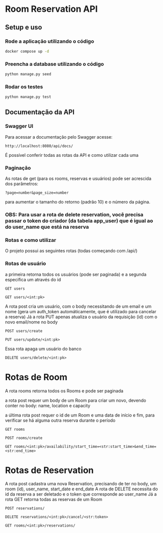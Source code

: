 # Room Reservation API

## Setup e uso

### Rode a aplicação utilizando o código
```sh
docker compose up -d
```

### Preencha a database utilizando o código
```sh
python manage.py seed
```

### Rodar os testes
```sh
python manage.py test
```

## Documentação da API 

### Swagger UI
Para acessar a documentação pelo Swagger acesse:
```
http://localhost:8080/api/docs/
```
É possível conferir todas as rotas da API e como utilizar cada uma

### Paginação

As rotas de get (para os rooms, reservas e usuários) pode ser acrescida dos parâmetros:

```url
?page=number&page_size=number
```
para aumentar o tamanho do retorno (padrão 10) e o número da página.

### OBS: Para usar a rota de delete reservation, você precisa passar o token do criador (da tabela app_user) que é igual ao do user_name que está na reserva

### Rotas e como utilizar
O projeto possui as seguintes rotas (todas começando com /api/)

### Rotas de usuário
a primeira retorna todos os usuários (pode ser paginada) e a segunda especifica um através do id
```
GET users 

GET users/<int:pk> 
```

A rota post cria um usuário, com o body necessitando de um email e um nome (gera um auth_token automáticamente, que é utilizado para cancelar a reserva)
Já a rota PUT apenas atualiza o usuário da requisição (id) com o novo email/nome no body

```
POST users/create

PUT users/update/<int:pk>
```
Essa rota apaga um usuário do banco
```
DELETE users/delete/<int:pk>
```

# Rotas de Room

A rota rooms retorna todos os Rooms e pode ser paginada

a rota post requer um body de um Room para criar um novo, devendo conter no body: name, location e capacity

a última rota post requer o id de um Room e uma data de início e fim, para verificar se há alguma outra reserva durante o período
```
GET rooms

POST rooms/create

GET rooms/<int:pk>/availability/start_time=<str:start_time>&end_time=<str:end_time> 
```

# Rotas de Reservation

A rota post cadastra uma nova Reservation, precisando de ter no body, um room (id), user_name, start_date e end_date
A rota de DELETE necessita do id da reserva a ser deletado e o token que corresponde ao user_name
Já a rota GET retorna todas as reservas de um Room
```
POST reservations/

DELETE reservations/<int:pk>/cancel/<str:token> 

GET rooms/<int:pk>/reservations/ 
```